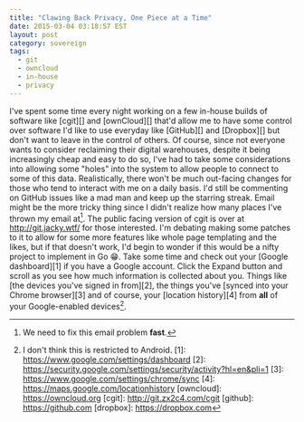 ```yaml
---
title: "Clawing Back Privacy, One Piece at a Time"
date: 2015-03-04 03:18:57 EST
layout: post
category: sovereign
tags:
  - git
  - owncloud
  - in-house
  - privacy
---
```


I've spent some time every night working on a few in-house builds of software
like [cgit][] and [ownCloud][] that'd allow me to have some control over
software I'd like to use everyday like [GitHub][] and [Dropbox][] but don't want
to leave in the control of others. Of course, since not everyone wants to
consider reclaiming their digital warehouses, despite it being increasingly
cheap and easy to do so, I've had to take some considerations into allowing some
"holes" into the system to allow people to connect to some of this data.
Realistically, there won't be much out-facing changes for those who tend to
interact with me on a daily basis. I'd still be commenting on GitHub issues like
a mad man and keep up the starring streak. Email might be the more tricky thing
since I didn't realize how many places I've thrown my email at[^1]. The public
facing version of cgit is over at <http://git.jacky.wtf/> for those interested.
I'm debating making some patches to it to allow for some more features like
whole page templating and the likes, but if that doesn't work, I'd begin to
wonder if this would be a nifty project to implement in Go :grin:. Take some
time and check out your [Google dashboard][1] if you have a Google account.
Click the Expand button and scroll as you see how much information is collected
about you. Things like [the devices you've signed in from][2], the things you've
[synced into your Chrome browser][3] and of course, your [location history][4]
from **all** of your Google-enabled devices[^2].

[^1]: We need to fix this email problem **fast**.
[^2]: I don't think this is restricted to Android.
[1]: https://www.google.com/settings/dashboard
[2]: https://security.google.com/settings/security/activity?hl=en&pli=1
[3]: https://www.google.com/settings/chrome/sync
[4]: https://maps.google.com/locationhistory
[owncloud]: https://owncloud.org
[cgit]: http://git.zx2c4.com/cgit
[github]: https://github.com
[dropbox]: https://dropbox.com
